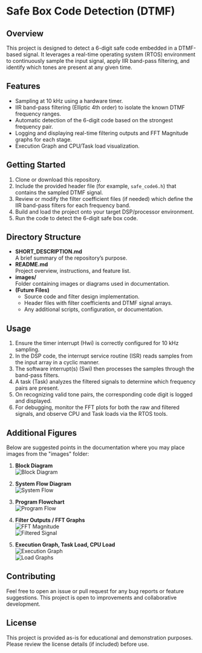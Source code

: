 # Safe Box Code Detection (DTMF)

## Overview
This project is designed to detect a 6-digit safe code embedded in a DTMF-based signal. It leverages a real-time operating system (RTOS) environment to continuously sample the input signal, apply IIR band-pass filtering, and identify which tones are present at any given time.

## Features
- Sampling at 10 kHz using a hardware timer.  
- IIR band-pass filtering (Elliptic 4th order) to isolate the known DTMF frequency ranges.  
- Automatic detection of the 6-digit code based on the strongest frequency pair.  
- Logging and displaying real-time filtering outputs and FFT Magnitude graphs for each stage.  
- Execution Graph and CPU/Task load visualization.

## Getting Started
1. Clone or download this repository.  
2. Include the provided header file (for example, `safe_code6.h`) that contains the sampled DTMF signal.  
3. Review or modify the filter coefficient files (if needed) which define the IIR band-pass filters for each frequency band.  
4. Build and load the project onto your target DSP/processor environment.  
5. Run the code to detect the 6-digit safe box code.

## Directory Structure
- **SHORT_DESCRIPTION.md**  
  A brief summary of the repository’s purpose.  
- **README.md**  
  Project overview, instructions, and feature list.  
- **images/**  
  Folder containing images or diagrams used in documentation.  
- **(Future Files)**  
  - Source code and filter design implementation.  
  - Header files with filter coefficients and DTMF signal arrays.  
  - Any additional scripts, configuration, or documentation.

## Usage
1. Ensure the timer interrupt (Hwi) is correctly configured for 10 kHz sampling.  
2. In the DSP code, the interrupt service routine (ISR) reads samples from the input array in a cyclic manner.  
3. The software interrupt(s) (Swi) then processes the samples through the band-pass filters.  
4. A task (Task) analyzes the filtered signals to determine which frequency pairs are present.  
5. On recognizing valid tone pairs, the corresponding code digit is logged and displayed.  
6. For debugging, monitor the FFT plots for both the raw and filtered signals, and observe CPU and Task loads via the RTOS tools.

## Additional Figures
Below are suggested points in the documentation where you may place images from the "images" folder:

1. **Block Diagram**  
   ![Block Diagram](images/block_diagram.png)

2. **System Flow Diagram**  
   ![System Flow](images/system_flow.png)

3. **Program Flowchart**  
   ![Program Flow](images/program_flow.png)

4. **Filter Outputs / FFT Graphs**  
   ![FFT Magnitude](images/fft_magnitude.png)  
   ![Filtered Signal](images/filtered_signal.png)

5. **Execution Graph, Task Load, CPU Load**  
   ![Execution Graph](images/execution_graph.png)  
   ![Load Graphs](images/load_graphs.png)

## Contributing
Feel free to open an issue or pull request for any bug reports or feature suggestions. This project is open to improvements and collaborative development.

## License
This project is provided as-is for educational and demonstration purposes. Please review the license details (if included) before use.
